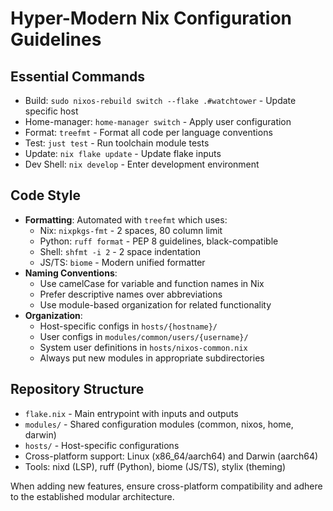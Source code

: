 # Hyper-Modern Nix Configuration Guidelines

## Essential Commands

- Build: `sudo nixos-rebuild switch --flake .#watchtower` - Update specific host
- Home-manager: `home-manager switch` - Apply user configuration
- Format: `treefmt` - Format all code per language conventions
- Test: `just test` - Run toolchain module tests
- Update: `nix flake update` - Update flake inputs
- Dev Shell: `nix develop` - Enter development environment

## Code Style

- **Formatting**: Automated with `treefmt` which uses:
  - Nix: `nixpkgs-fmt` - 2 spaces, 80 column limit
  - Python: `ruff format` - PEP 8 guidelines, black-compatible
  - Shell: `shfmt -i 2` - 2 space indentation
  - JS/TS: `biome` - Modern unified formatter
- **Naming Conventions**:
  - Use camelCase for variable and function names in Nix
  - Prefer descriptive names over abbreviations
  - Use module-based organization for related functionality
- **Organization**:
  - Host-specific configs in `hosts/{hostname}/`
  - User configs in `modules/common/users/{username}/`
  - System user definitions in `hosts/nixos-common.nix`
  - Always put new modules in appropriate subdirectories

## Repository Structure

- `flake.nix` - Main entrypoint with inputs and outputs
- `modules/` - Shared configuration modules (common, nixos, home, darwin)
- `hosts/` - Host-specific configurations
- Cross-platform support: Linux (x86_64/aarch64) and Darwin (aarch64)
- Tools: nixd (LSP), ruff (Python), biome (JS/TS), stylix (theming)

When adding new features, ensure cross-platform compatibility and adhere to the established modular architecture.
